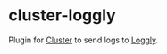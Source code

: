 cluster-loggly
==============

Plugin for [Cluster](http://learnboost.github.com/cluster/) to send logs to
[Loggly](http://loggly.com/).
